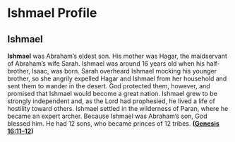 # Ishmael Profile

## Ishmael

**Ishmael** was Abraham’s eldest son. His mother was Hagar, the maidservant of Abraham’s wife Sarah. Ishmael was around 16 years old when his half-brother, Isaac, was born. Sarah overheard Ishmael mocking his younger brother, so she angrily expelled Hagar and Ishmael from her household and sent them to wander in the desert. God protected them, however, and promised that Ishmael would become a great nation. Ishmael grew to be strongly independent and, as the Lord had prophesied, he lived a life of hostility toward others. Ishmael settled in the wilderness of Paran, where he became an expert archer. Because Ishmael was Abraham’s son, God blessed him. He had 12 sons, who became princes of 12 tribes. **([Genesis 16:11–12](https://www.esv.org/Genesis+16%3A11%E2%80%9312/))**

